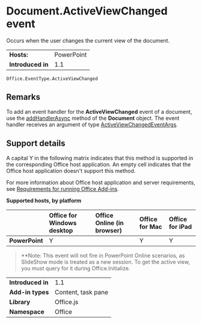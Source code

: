 
# Document.ActiveViewChanged event
Occurs when the user changes the current view of the document.

|||
|:-----|:-----|
|**Hosts:**|PowerPoint|
|**Introduced in**|1.1|

```
Office.EventType.ActiveViewChanged
```


## Remarks

To add an event handler for the  **ActiveViewChanged** event of a document, use the [addHandlerAsync](/reference/shared/document.addhandlerasync.md) method of the **Document** object. The event handler receives an argument of type [ActiveViewChangedEventArgs](/reference/shared/document.activeviewchangedeventargs.md).


## Support details


A capital Y in the following matrix indicates that this method is supported in the corresponding Office host application. An empty cell indicates that the Office host application doesn't support this method.

For more information about Office host application and server requirements, see [Requirements for running Office Add-ins](../../docs/overview/requirements-for-running-office-add-ins.md).


**Supported hosts, by platform**


||**Office for Windows desktop**|**Office Online (in browser)**|**Office for Mac**|**Office for iPad**|
|:-----|:-----|:-----|:-----|:-----|
|**PowerPoint**|Y||Y|Y|

>**Note: This event will not fire in PowerPoint Online scenarios, as SlideShow mode is treated as a new session. To get the active view, you must query for it during Office.Initialize.
 

|||
|:-----|:-----|
|**Introduced in**|1.1|
|**Add-in types**|Content, task pane|
|**Library**|Office.js|
|**Namespace**|Office|
